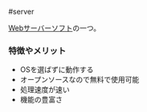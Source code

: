 #server 

[Webサーバーソフト](Webサーバーソフト.md)の一つ。

### 特徴やメリット
- OSを選ばずに動作する
- オープンソースなので無料で使用可能
- 処理速度が速い
- 機能の豊富さ